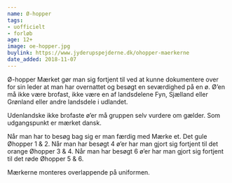 ```yaml
---
name: Ø-hopper
tags:
- uofficielt
- forløb
age: 12+
image: oe-hopper.jpg
buylink: https://www.jyderupspejderne.dk/ohopper-maerkerne
date_added: 2018-11-07
---
```

Ø-hopper Mærket gør man sig fortjent til ved at kunne dokumentere over for sin leder at man har overnattet og besøgt en seværdighed på en ø. Ø’en må ikke være brofast, ikke være en af landsdelene Fyn, Sjælland eller Grønland eller andre landsdele i udlandet.

Udenlandske ikke brofaste ø’er må gruppen selv vurdere om gælder. Som udgangspunkt er mærket dansk.

Når man har to besøg bag sig er man færdig med Mærke et. Det gule Øhopper 1 & 2.
Når man har besøgt 4 ø’er har man gjort sig fortjent til det orange Øhopper 3 & 4.
Når man har besøgt 6 ø’er har man gjort sig fortjent til det røde Øhopper 5 & 6.

Mærkerne monteres overlappende på uniformen.
